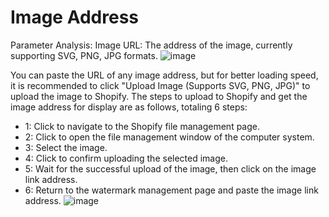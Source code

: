 # Image Address
Parameter Analysis:
Image URL: The address of the image, currently supporting SVG, PNG, JPG formats.
![image](https://github.com/huangcong12/page-watermark/assets/2867782/9ffeb4f8-3f6e-4705-acfe-dcec1bf3c240)

You can paste the URL of any image address, but for better loading speed, it is recommended to click "Upload Image (Supports SVG, PNG, JPG)" to upload the image to Shopify. The steps to upload to Shopify and get the image address for display are as follows, totaling 6 steps:
- 1: Click to navigate to the Shopify file management page.
- 2: Click to open the file management window of the computer system.
- 3: Select the image.
- 4: Click to confirm uploading the selected image.
- 5: Wait for the successful upload of the image, then click on the image link address.
- 6: Return to the watermark management page and paste the image link address.
![image](https://github.com/huangcong12/page-watermark/assets/2867782/a668d08d-83ae-4a7f-808e-64188719bdff)
